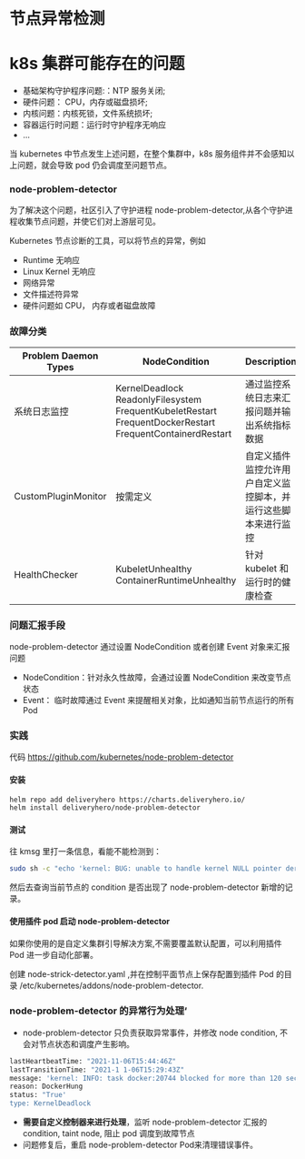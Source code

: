 # 节点异常检测

# k8s 集群可能存在的问题



* 基础架构守护程序问题:：NTP 服务关闭;
* 硬件问题： CPU，内存或磁盘损坏;
* 内核问题：内核死锁，文件系统损坏;
* 容器运行时问题：运行时守护程序无响应
* ...

当 kubernetes 中节点发生上述问题，在整个集群中，k8s 服务组件并不会感知以上问题，就会导致 pod 仍会调度至问题节点。



### node-problem-detector

为了解决这个问题，社区引入了守护进程 node-problem-detector,从各个守护进程收集节点问题，并使它们对上游层可见。

Kubernetes 节点诊断的工具，可以将节点的异常，例如

* Runtime 无响应
* Linux Kernel 无响应
* 网络异常
* 文件描述符异常
* 硬件问题如 CPU， 内存或者磁盘故障



### 故障分类

| Problem Daemon Types | NodeCondition                                                | Description                                                  | Configs                             |
| -------------------- | ------------------------------------------------------------ | ------------------------------------------------------------ | ----------------------------------- |
| 系统日志监控         | KernelDeadlock ReadonlyFilesystem<br/>FrequentKubeletRestart<br/>FrequentDockerRestart<br/>FrequentContainerdRestart | 通过监控系统日志来汇报问题并输出系统指标数据                 | filelog, kmsg, kernel a brt systemd |
| CustomPluginMonitor  | 按需定义                                                     | 自定义插件监控允许用户自定义监控脚本，并运行这些脚本来进行监控 | 比如 ntp 服务监控                   |
| HealthChecker        | KubeletUnhealthy<br/>ContainerRuntimeUnhealthy               | 针对 kubelet 和运行时的健康检查                              | kubelet docker                      |



### 问题汇报手段

node-problem-detector 通过设置 NodeCondition 或者创建 Event 对象来汇报问题

* NodeCondition：针对永久性故障，会通过设置 NodeCondition 来改变节点状态
* Event： 临时故障通过 Event 来提醒相关对象，比如通知当前节点运行的所有 Pod



### 实践

代码 https://github.com/kubernetes/node-problem-detector

#### 安装

```bash
helm repo add deliveryhero https://charts.deliveryhero.io/
helm install deliveryhero/node-problem-detector
```



#### 测试

往 kmsg 里打一条信息，看能不能检测到：

```bash
sudo sh -c "echo 'kernel: BUG: unable to handle kernel NULL pointer dereference at TESTING' >> /dev/kmsg"
```

然后去查询当前节点的 condition 是否出现了 node-problem-detector 新增的记录。



#### 使用插件 pod 启动 node-problem-detector

如果你使用的是自定义集群引导解决方案,不需要覆盖默认配置，可以利用插件 Pod 进一步自动化部署。

创建 node-strick-detector.yaml ,并在控制平面节点上保存配置到插件 Pod 的目录 /etc/kubernetes/addons/node-problem-detector.



### node-problem-detector 的异常行为处理‘

* node-problem-detector 只负责获取异常事件，并修改 node condition, 不会对节点状态和调度产生影响。

```bash
lastHeartbeatTime: "2021-11-06T15:44:46Z"
lastTransitionTime: "2021-1 1-06T15:29:43Z"
message: 'kernel: INFO: task docker:20744 blocked for more than 120 seconds.'
reason: DockerHung
status: "True'
type: KernelDeadlock
```



* **需要自定义控制器来进行处理**，监听 node-problem-detector 汇报的 condition, taint node, 阻止 pod 调度到故障节点
* 问题修复后，重启 node-problem-detector  Pod来清理错误事件。


